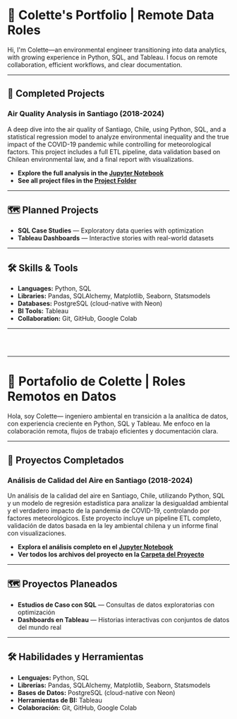 # 💼 Colette's Portfolio | Remote Data Roles

Hi, I'm Colette—an environmental engineer transitioning into data analytics, with growing experience in Python, SQL, and Tableau. I focus on remote collaboration, efficient workflows, and clear documentation.

---

## 📂 Completed Projects

### Air Quality Analysis in Santiago (2018-2024)

A deep dive into the air quality of Santiago, Chile, using Python, SQL, and a statistical regression model to analyze environmental inequality and the true impact of the COVID-19 pandemic while controlling for meteorological factors. This project includes a full ETL pipeline, data validation based on Chilean environmental law, and a final report with visualizations.

* **Explore the full analysis in the [Jupyter Notebook](calidad-aire-santiago/notebooks/analisis_calidad_aire_santiago.ipynb)**
* **See all project files in the [Project Folder](calidad-aire-santiago/)**

---

## 🗺️ Planned Projects

* **SQL Case Studies** — Exploratory data queries with optimization
* **Tableau Dashboards** — Interactive stories with real-world datasets

---

## 🛠️ Skills & Tools

* **Languages:** Python, SQL
* **Libraries:** Pandas, SQLAlchemy, Matplotlib, Seaborn, Statsmodels
* **Databases:** PostgreSQL (cloud-native with Neon)
* **BI Tools:** Tableau
* **Collaboration:** Git, GitHub, Google Colab

---

<br>
<br>

---

# 💼 Portafolio de Colette | Roles Remotos en Datos

Hola, soy Colette— ingeniero ambiental en transición a la analítica de datos, con experiencia creciente en Python, SQL y Tableau. Me enfoco en la colaboración remota, flujos de trabajo eficientes y documentación clara.

---

## 📂 Proyectos Completados

### Análisis de Calidad del Aire en Santiago (2018-2024)

Un análisis de la calidad del aire en Santiago, Chile, utilizando Python, SQL y un modelo de regresión estadística para analizar la desigualdad ambiental y el verdadero impacto de la pandemia de COVID-19, controlando por factores meteorológicos. Este proyecto incluye un pipeline ETL completo, validación de datos basada en la ley ambiental chilena y un informe final con visualizaciones.

* **Explora el análisis completo en el [Jupyter Notebook](calidad-aire-santiago/notebooks/analisis_calidad_aire_santiago.ipynb)**
* **Ver todos los archivos del proyecto en la [Carpeta del Proyecto](calidad-aire-santiago/)**

---

## 🗺️ Proyectos Planeados

* **Estudios de Caso con SQL** — Consultas de datos exploratorias con optimización
* **Dashboards en Tableau** — Historias interactivas con conjuntos de datos del mundo real

---

## 🛠️ Habilidades y Herramientas

* **Lenguajes:** Python, SQL
* **Librerías:** Pandas, SQLAlchemy, Matplotlib, Seaborn, Statsmodels
* **Bases de Datos:** PostgreSQL (cloud-native con Neon)
* **Herramientas de BI:** Tableau
* **Colaboración:** Git, GitHub, Google Colab
